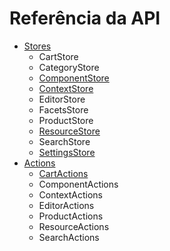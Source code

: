 # Referência da API

- [Stores](/stores/README.md)
  - CartStore
  - CategoryStore
  - [ComponentStore](/stores/ComponentStore.md)
  - [ContextStore](/stores/ContextStore.md)
  - EditorStore
  - FacetsStore
  - ProductStore
  - [ResourceStore](/stores/ResourceStore.md)
  - SearchStore
  - [SettingsStore](/stores/SettingsStore.md)
- [Actions](/actions/README.md)
  - [CartActions](/api/actions/CartActions.md)
  - ComponentActions
  - ContextActions
  - EditorActions
  - ProductActions
  - ResourceActions
  - SearchActions
